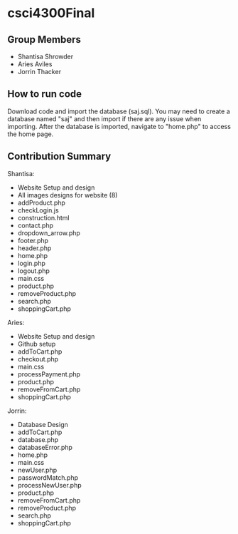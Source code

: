 # csci4300Final

## Group Members

* Shantisa Shrowder
* Aries Aviles
* Jorrin Thacker

## How to run code
Download code and import the database (saj.sql). You may need to create a database named "saj" and then import if there are any issue when importing. After the database is imported, navigate to "home.php" to access the home page. 

## Contribution Summary
Shantisa:
* Website Setup and design
* All images designs for website (8)
* addProduct.php
* checkLogin.js
* construction.html
* contact.php
* dropdown_arrow.php
* footer.php
* header.php
* home.php
* login.php
* logout.php
* main.css
* product.php
* removeProduct.php
* search.php
* shoppingCart.php


Aries:
* Website Setup and design
* Github setup
* addToCart.php
* checkout.php
* main.css
* processPayment.php
* product.php
* removeFromCart.php
* shoppingCart.php


Jorrin:
* Database Design
* addToCart.php
* database.php
* databaseError.php
* home.php
* main.css
* newUser.php
* passwordMatch.php
* processNewUser.php
* product.php
* removeFromCart.php
* removeProduct.php
* search.php
* shoppingCart.php


